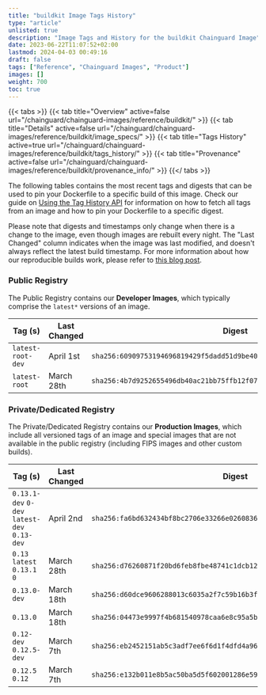 ```yaml
---
title: "buildkit Image Tags History"
type: "article"
unlisted: true
description: "Image Tags and History for the buildkit Chainguard Image"
date: 2023-06-22T11:07:52+02:00
lastmod: 2024-04-03 00:49:16
draft: false
tags: ["Reference", "Chainguard Images", "Product"]
images: []
weight: 700
toc: true
---
```


{{< tabs >}}
{{< tab title="Overview" active=false url="/chainguard/chainguard-images/reference/buildkit/" >}}
{{< tab title="Details" active=false url="/chainguard/chainguard-images/reference/buildkit/image_specs/" >}}
{{< tab title="Tags History" active=true url="/chainguard/chainguard-images/reference/buildkit/tags_history/" >}}
{{< tab title="Provenance" active=false url="/chainguard/chainguard-images/reference/buildkit/provenance_info/" >}}
{{</ tabs >}}

The following tables contains the most recent tags and digests that can be used to pin your Dockerfile to a specific build of this image. Check our guide on [Using the Tag History API](/chainguard/chainguard-images/using-the-tag-history-api/) for information on how to fetch all tags from an image and how to pin your Dockerfile to a specific digest.

Please note that digests and timestamps only change when there is a change to the image, even though images are rebuilt every night. The "Last Changed" column indicates when the image was last modified, and doesn't always reflect the latest build timestamp. For more information about how our reproducible builds work, please refer to [this blog post](https://www.chainguard.dev/unchained/reproducing-chainguards-reproducible-image-builds).

### Public Registry
The Public Registry contains our **Developer Images**, which typically comprise the `latest*` versions of an image.

| Tag (s)            | Last Changed | Digest                                                                    |
|--------------------|--------------|---------------------------------------------------------------------------|
|  `latest-root-dev` | April 1st    | `sha256:60909753194696819429f5dadd51d9be405f54a0bf5932a822c2819cb020933b` |
|  `latest-root`     | March 28th   | `sha256:4b7d9252655496db40ac21bb75ffb12f07416058852befb63106ea07513e643c` |


### Private/Dedicated Registry
The Private/Dedicated Registry contains our **Production Images**, which include all versioned tags of an image and special images that are not available in the public registry (including FIPS images and other custom builds).

| Tag (s)                                       | Last Changed | Digest                                                                    |
|-----------------------------------------------|--------------|---------------------------------------------------------------------------|
|  `0.13.1-dev` `0-dev` `latest-dev` `0.13-dev` | April 2nd    | `sha256:fa6bd632434bf8bc2706e33266e02608361411d558778a25e13728cc15746a0d` |
|  `0.13` `latest` `0.13.1` `0`                 | March 28th   | `sha256:d76260871f20bd6feb8fbe48741c1dcb12532d3d4f28f57c2fbc964b9fcb4a50` |
|  `0.13.0-dev`                                 | March 18th   | `sha256:d60dce9606288013c6035a2f7c59b16b3fd4bf5663d420af6049f98660cce018` |
|  `0.13.0`                                     | March 18th   | `sha256:04473e9997f4b681540978caa6e8c95a5bb9cff988fb71e8000c36fae7aec439` |
|  `0.12-dev` `0.12.5-dev`                      | March 7th    | `sha256:eb2452151ab5c3adf7ee6f6d1f4dfd4a968e70234b83d642522e66703d244d2a` |
|  `0.12.5` `0.12`                              | March 7th    | `sha256:e132b011e8b5ac50ba5d5f602001286e59f82c4cb8348a83db7e5aff1f8a06f4` |

